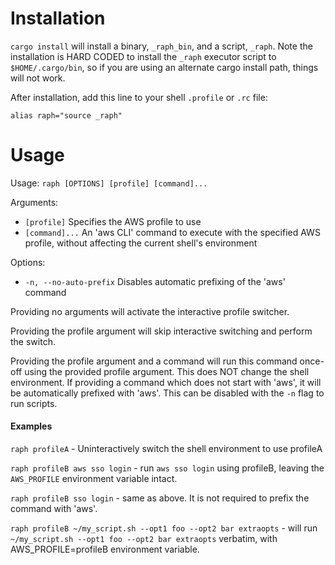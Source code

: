 # Installation
`cargo install` will install a binary, `_raph_bin`, and a script, `_raph`. Note the installation is HARD CODED to install the `_raph` executor script to `$HOME/.cargo/bin`, so if you are using an alternate cargo install path, things will not work.

After installation, add this line to your shell `.profile` or `.rc` file: 
```
alias raph="source _raph"
```

# Usage
Usage: `raph [OPTIONS] [profile] [command]...`

Arguments:

- `[profile]`     		Specifies the AWS profile to use
- `[command]...`  	An 'aws CLI' command to execute with the specified AWS profile, without affecting the current shell's environment

Options:

- `-n, --no-auto-prefix`  Disables automatic prefixing of the 'aws' command

Providing no arguments will activate the interactive profile switcher.

Providing the profile argument will skip interactive switching and perform the switch.

Providing the profile argument and a command will run this command once-off using the provided profile argument. This does NOT change the shell environment. If providing a command which does not start with 'aws', it will be automatically prefixed with 'aws'. This can be disabled with the `-n` flag to run scripts.

#### Examples

`raph profileA` - Uninteractively switch the shell environment to use profileA

`raph profileB aws sso login` - run `aws sso login` using profileB, leaving the `AWS_PROFILE` environment variable intact.

`raph profileB sso login` - same as above. It is not required to prefix the command with 'aws'.

`raph profileB ~/my_script.sh --opt1 foo --opt2 bar extraopts` - will run `~/my_script.sh --opt1 foo --opt2 bar extraopts` verbatim, with AWS_PROFILE=profileB environment variable.